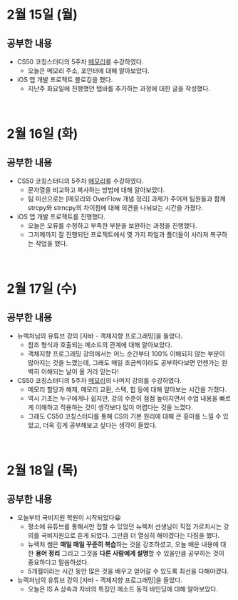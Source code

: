 # 2월 15일 (월)
## 공부한 내용
- CS50 코칭스터디의 5주차 [메모리](https://www.boostcourse.org/cs112/joinLectures/41489)를 수강하였다.
  - 오늘은 메모리 주소, 포인터에 대해 알아보았다.
- iOS 앱 개발 프로젝트 블로깅을 했다.
  - 지난주 화요일에 진행했던 탭바를 추가하는 과정에 대한 글을 작성했다.

<br>

# 2월 16일 (화)
## 공부한 내용
- CS50 코칭스터디의 5주차 [메모리](https://www.boostcourse.org/cs112/joinLectures/41489)를 수강하였다.
  - 문자열을 비교하고 복사하는 방법에 대해 알아보았다.
  - 팀 미션으로는 [메모리와 OverFlow 개념 정리] 과제가 주어져 팀원들과 함께 strcpy와 strncpy의 차이점에 대해 의견을 나눠보는 시간을 가졌다.
- iOS 앱 개발 프로젝트를 진행했다.
  - 오늘은 오류를 수정하고 부족한 부분을 보완하는 과정을 진행했다.
  - 그저께까지 잘 진행되던 프로젝트에서 몇 가지 파일과 폴더들이 사라져 복구하는 작업을 했다.

<br>

# 2월 17일 (수)
## 공부한 내용
- 뉴렉처님의 유튜브 강의 [자바 - 객체지향 프로그래밍]을 들었다. 
  - 참조 형식과 호출되는 메소드의 관계에 대해 알아보았다.
  - 객체지향 프로그래밍 강의에서는 어느 순간부터 100% 이해되지 않는 부분이 많아지는 것을 느꼈는데, 그래도 매일 조금씩이라도 공부하다보면 언젠가는 완벽히 이해되는 날이 올 거라 믿는다!
- CS50 코칭스터디의 5주차 [메모리](https://www.boostcourse.org/cs112/joinLectures/41489)의 나머지 강의를 수강하였다.
  - 메모리 할당과 해제, 메모리 교환, 스택, 힙 등에 대해 알아보는 시간을 가졌다.
  - 역시 기초는 누구에게나 쉽지만, 강의 수준이 점점 높아지면서 수업 내용을 빠르게 이해하고 적용하는 것이 생각보다 많이 어렵다는 것을 느꼈다. 
  - 그래도 CS50 코칭스터디를 통해 CS의 기본 원리에 대해 큰 흥미를 느낄 수 있었고, 더욱 깊게 공부해보고 싶다는 생각이 들었다.

<br>

# 2월 18일 (목)
## 공부한 내용
- 오늘부터 국비지원 학원이 시작되었다😀
  - 평소에 유튜브를 통해서만 접할 수 있었던 뉴렉처 선생님이 직접 가르치시는 강의를 국비지원으로 듣게 되었다. 그만큼 더 열심히 해야겠다는 다짐을 했다.
  - 뉴렉처 쌤은 **매일 매일 꾸준히 복습**하는 것을 강조하셨고, 오늘 배운 내용에 대한 **용어 정리** 그리고 그것을 **다른 사람에게 설명**할 수 있을만큼 공부하는 것이 중요하다고 말씀하셨다.
  - 5개월이라는 시간 동안 많은 것을 배우고 얻어갈 수 있도록 최선을 다해야겠다.
- 뉴렉처님의 유튜브 강의 [자바 - 객체지향 프로그래밍]을 들었다. 
  - 오늘은 IS A 상속과 자바의 특징인 메소드 동적 바인딩에 대해 알아보았다.






